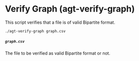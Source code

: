 # Verify Graph (agt-verify-graph)

This script verifies that a file is of valid Bipartite format.

```
./agt-verify-graph graph.csv
```

##### `graph.csv`

The file to be verified as valid Bipartite format or not.
